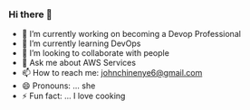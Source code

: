 ### Hi there 👋
- 🔭 I’m currently working on becoming a Devop Professional
- 🌱 I’m currently learning DevOps
- 👯 I’m looking to collaborate with people
- 💬 Ask me about AWS Services
- 📫 How to reach me: johnchinenye6@gmail.com
- 😄 Pronouns: ... she
- ⚡ Fun fact: ... I love cooking


